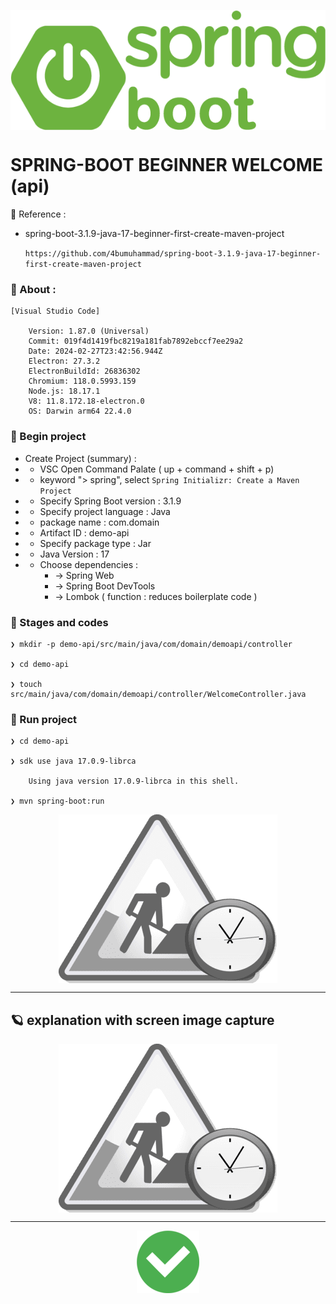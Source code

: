 <p align="center">
    <img src="./gambar-petunjuk/spring-boot_logo.png" alt="spring-boot_logo" style="display: block; margin: 0 auto;">
</p>


# SPRING-BOOT BEGINNER WELCOME (api)


&#x1F682; Reference :

- spring-boot-3.1.9-java-17-beginner-first-create-maven-project

    `https://github.com/4bumuhammad/spring-boot-3.1.9-java-17-beginner-first-create-maven-project`



### &#x1F530; About :

    [Visual Studio Code]

        Version: 1.87.0 (Universal)
        Commit: 019f4d1419fbc8219a181fab7892ebccf7ee29a2
        Date: 2024-02-27T23:42:56.944Z
        Electron: 27.3.2
        ElectronBuildId: 26836302
        Chromium: 118.0.5993.159
        Node.js: 18.17.1
        V8: 11.8.172.18-electron.0
        OS: Darwin arm64 22.4.0


### &#x1F530; Begin project

- Create Project (summary) :
-  - VSC Open Command Palate ( up + command + shift + p)
-  - keyword "> spring", select `Spring Initializr: Create a Maven Project`
-  - Specify Spring Boot version : 3.1.9
-  - Specify project language : Java
-  - package name : com.domain
-  - Artifact ID : demo-api
-  - Specify package type : Jar
-  - Java Version : 17
-  - Choose dependencies : 
        - -> Spring Web
        - -> Spring Boot DevTools
        - -> Lombok ( function : reduces boilerplate code )


 ### &#x1F530; Stages and codes

    ❯ mkdir -p demo-api/src/main/java/com/domain/demoapi/controller

    ❯ cd demo-api

    ❯ touch src/main/java/com/domain/demoapi/controller/WelcomeController.java



 ### &#x1F530; Run project

    ❯ cd demo-api

    ❯ sdk use java 17.0.9-librca

        Using java version 17.0.9-librca in this shell.

    ❯ mvn spring-boot:run


<p align="center">
    <img src="./gambar-petunjuk/underconstruction.png" alt="underconstruction" style="display: block; margin: 0 auto;">
</p>

---

## &#x1FA90; explanation with screen image capture

<p align="center">
    <img src="./gambar-petunjuk/underconstruction.png" alt="underconstruction" style="display: block; margin: 0 auto;">
</p>

---

<p align="center">
    <img src="./gambar-petunjuk/Done-100.png" alt="done" style="display: block; margin: 0 auto;">
</p>